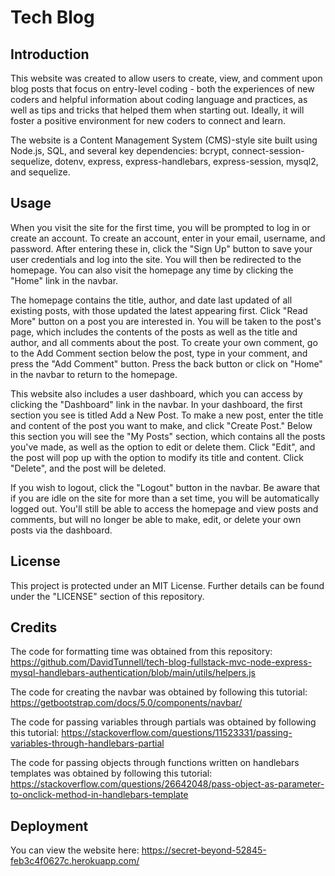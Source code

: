 # Tech Blog

## Introduction
This website was created to allow users to create, view, and comment upon blog posts that focus on entry-level coding - both the experiences of new coders and helpful information about coding language and practices, as well as tips and tricks that helped them when starting out. Ideally, it will foster a positive environment for new coders to connect and learn.

The website is a Content Management System (CMS)-style site built using Node.js, SQL, and several key dependencies: bcrypt, connect-session-sequelize, dotenv, express, express-handlebars, express-session, mysql2, and sequelize.

## Usage
When you visit the site for the first time, you will be prompted to log in or create an account. To create an account, enter in your email, username, and password. After entering these in, click the "Sign Up" button to save your user credentials and log into the site. You will then be redirected to the homepage. You can also visit the homepage any time by clicking the "Home" link in the navbar.

The homepage contains the title, author, and date last updated of all existing posts, with those updated the latest appearing first. Click "Read More" button on a post you are interested in. You will be taken to the post's page, which includes the contents of the posts as well as the title and author, and all comments about the post. To create your own comment, go to the Add Comment section below the post, type in your comment, and press the "Add Comment" button. Press the back button or click on "Home" in the navbar to return to the homepage.

This website also includes a user dashboard, which you can access by clicking the "Dashboard" link in the navbar. In your dashboard, the first section you see is titled Add a New Post. To make a new post, enter the title and content of the post you want to make, and click "Create Post." Below this section you will see the "My Posts" section, which contains all the posts you've made, as well as the option to edit or delete them. Click "Edit", and the post will pop up with the option to modify its title and content. Click "Delete", and the post will be deleted.

If you wish to logout, click the "Logout" button in the navbar. Be aware that if you are idle on the site for more than a set time, you will be automatically logged out. You'll still be able to access the homepage and view posts and comments, but will no longer be able to make, edit, or delete your own posts via the dashboard.

## License
This project is protected under an MIT License. Further details can be found under the "LICENSE" section of this repository.

## Credits
The code for formatting time was obtained from this repository: https://github.com/DavidTunnell/tech-blog-fullstack-mvc-node-express-mysql-handlebars-authentication/blob/main/utils/helpers.js

The code for creating the navbar was obtained by following this tutorial: https://getbootstrap.com/docs/5.0/components/navbar/

The code for passing variables through partials was obtained by following this tutorial: https://stackoverflow.com/questions/11523331/passing-variables-through-handlebars-partial

The code for passing objects through functions written on handlebars templates was obtained by following this tutorial: https://stackoverflow.com/questions/26642048/pass-object-as-parameter-to-onclick-method-in-handlebars-template

## Deployment
You can view the website here: https://secret-beyond-52845-feb3c4f0627c.herokuapp.com/
